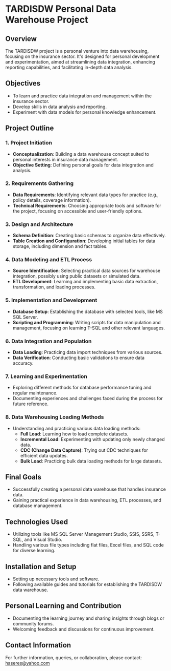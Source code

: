 # TARDISDW Personal Data Warehouse Project

## Overview
The TARDISDW project is a personal venture into data warehousing, focusing on the insurance sector. It's designed for personal development and experimentation, aimed at streamlining data integration, enhancing reporting capabilities, and facilitating in-depth data analysis.

## Objectives
- To learn and practice data integration and management within the insurance sector.
- Develop skills in data analysis and reporting.
- Experiment with data models for personal knowledge enhancement.

## Project Outline

### 1. Project Initiation
- **Conceptualization**: Building a data warehouse concept suited to personal interests in insurance data management.
- **Objective Setting**: Defining personal goals for data integration and analysis.

### 2. Requirements Gathering
- **Data Requirements**: Identifying relevant data types for practice (e.g., policy details, coverage information).
- **Technical Requirements**: Choosing appropriate tools and software for the project, focusing on accessible and user-friendly options.

### 3. Design and Architecture
- **Schema Definition**: Creating basic schemas to organize data effectively.
- **Table Creation and Configuration**: Developing initial tables for data storage, including dimension and fact tables.

### 4. Data Modeling and ETL Process
- **Source Identification**: Selecting practical data sources for warehouse integration, possibly using public datasets or simulated data.
- **ETL Development**: Learning and implementing basic data extraction, transformation, and loading processes.

### 5. Implementation and Development
- **Database Setup**: Establishing the database with selected tools, like MS SQL Server.
- **Scripting and Programming**: Writing scripts for data manipulation and management, focusing on learning T-SQL and other relevant languages.

### 6. Data Integration and Population
- **Data Loading**: Practicing data import techniques from various sources.
- **Data Verification**: Conducting basic validations to ensure data accuracy.

### 7. Learning and Experimentation
- Exploring different methods for database performance tuning and regular maintenance.
- Documenting experiences and challenges faced during the process for future reference.

### 8. Data Warehousing Loading Methods
- Understanding and practicing various data loading methods:
  - **Full Load**: Learning how to load complete datasets.
  - **Incremental Load**: Experimenting with updating only newly changed data.
  - **CDC (Change Data Capture)**: Trying out CDC techniques for efficient data updates.
  - **Bulk Load**: Practicing bulk data loading methods for large datasets.

## Final Goals
- Successfully creating a personal data warehouse that handles insurance data.
- Gaining practical experience in data warehousing, ETL processes, and database management.

## Technologies Used
- Utilizing tools like MS SQL Server Management Studio, SSIS, SSRS, T-SQL, and Visual Studio.
- Handling various file types including flat files, Excel files, and SQL code for diverse learning.

## Installation and Setup
- Setting up necessary tools and software.
- Following available guides and tutorials for establishing the TARDISDW data warehouse.

## Personal Learning and Contribution
- Documenting the learning journey and sharing insights through blogs or community forums.
- Welcoming feedback and discussions for continuous improvement.

## Contact Information
For further information, queries, or collaboration, please contact: haseres@yahoo.com
